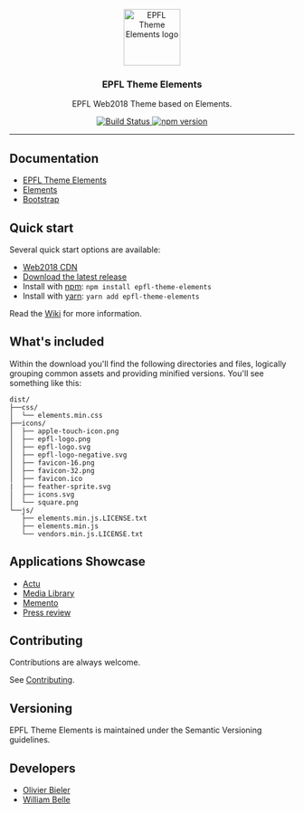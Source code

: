 <p align="center">
  <a href="https://web2018.epfl.ch">
    <img src="https://raw.githubusercontent.com/epfl-si/epfl-theme-elements/master/docs/readme/logo.png" alt="EPFL Theme Elements logo" width="100" height="100">
  </a>
</p>

<h3 align="center">
  EPFL Theme Elements
</h3>

<p align="center">
  EPFL Web2018 Theme based on Elements.
</p>

<p align="center">
  <a href="https://github.com/epfl-si/epfl-theme-elements/actions">
    <img alt="Build Status" src="https://github.com/epfl-si/epfl-theme-elements/workflows/Build/badge.svg">
  </a>
  <a href="https://www.npmjs.com/package/epfl-theme-elements">
    <img alt="npm version" src="https://img.shields.io/npm/v/epfl-theme-elements.svg" />
  </a>
</p>

---

Documentation
-------------

* [EPFL Theme Elements](https://github.com/epfl-si/epfl-theme-elements/wiki)
* [Elements](https://epfl-si.github.io/elements/#/)
* [Bootstrap](https://getbootstrap.com/)

Quick start
-----------

Several quick start options are available:

* [Web2018 CDN](https://github.com/epfl-si/epfl-theme-elements/wiki/Web2018-CDN)
* [Download the latest release](https://github.com/epfl-si/epfl-theme-elements/releases/latest)
* Install with [npm](https://www.npmjs.com/package/epfl-theme-elements): `npm install epfl-theme-elements`
* Install with [yarn](https://yarnpkg.com/en/package/epfl-theme-elements): `yarn add epfl-theme-elements`

Read the [Wiki](https://github.com/epfl-si/epfl-theme-elements/wiki/Technical-documentation)
for more information.

What's included
---------------

Within the download you'll find the following directories and files,
logically grouping common assets and providing minified versions.
You'll see something like this:

```
dist/
├──css/
│  └── elements.min.css
├──icons/
│  ├── apple-touch-icon.png
│  ├── epfl-logo.png
│  ├── epfl-logo.svg
│  ├── epfl-logo-negative.svg
│  ├── favicon-16.png
│  ├── favicon-32.png
│  ├── favicon.ico
|  ├── feather-sprite.svg
│  ├── icons.svg
│  └── square.png
└──js/
   ├── elements.min.js.LICENSE.txt
   ├── elements.min.js
   └── vendors.min.js.LICENSE.txt
```

Applications Showcase
---------------------

* [Actu](https://actu.epfl.ch)
* [Media Library](https://mediatheque.epfl.ch/)
* [Memento](https://memento.epfl.ch)
* [Press review](https://rdp.epfl.ch)

Contributing
------------

Contributions are always welcome.

See [Contributing](CONTRIBUTING.md).

Versioning
----------

EPFL Theme Elements is maintained under the Semantic Versioning guidelines.

Developers
----------

* [Olivier Bieler](https://github.com/obieler)
* [William Belle](https://github.com/williambelle)
